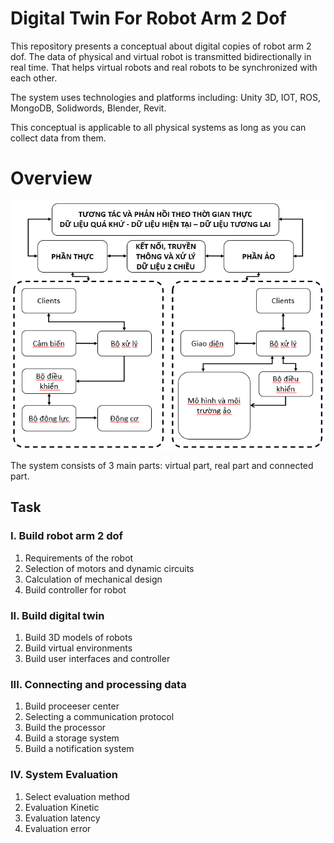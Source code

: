 # Digital Twin For Robot Arm 2 Dof

This repository presents a conceptual about digital copies of robot arm 2 dof. The data of physical and virtual robot is transmitted bidirectionally in real time. That helps virtual robots and real robots to be synchronized with each other. 

The system uses technologies and platforms including: Unity 3D, IOT, ROS, MongoDB, Solidwords, Blender, Revit.

This conceptual is applicable to all physical systems as long as you can collect data from them.

# Overview

![Hình ảnh mẫu](./Images/TQ.png)

The system consists of 3 main parts: virtual part, real part and connected part.

## Task

### I. Build robot arm 2 dof
  1. Requirements of the robot
  2. Selection of motors and dynamic circuits
  3. Calculation of mechanical design
  4. Build controller for robot

### II. Build digital twin
  1. Build 3D models of robots
  2. Build virtual environments
  3. Build user interfaces and controller 

### III. Connecting and processing data
  1. Build proceeser center
  2. Selecting a communication protocol
  3. Build the processor
  4. Build a storage system
  5. Build a notification system

### IV. System Evaluation
  1. Select evaluation method
  2. Evaluation Kinetic
  3. Evaluation latency
  4. Evaluation error